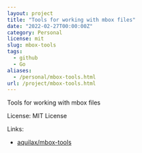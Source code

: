 ```yaml
---
layout: project
title: "Tools for working with mbox files"
date: "2022-02-27T00:00:00Z"
category: Personal
license: mit
slug: mbox-tools
tags:
  - github
  - Go
aliases:
  - /personal/mbox-tools.html
url: /project/mbox-tools.html
---
```


Tools for working with mbox files

License: MIT License

Links:

* [aquilax/mbox-tools](https://github.com/aquilax/mbox-tools)
